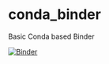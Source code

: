 # conda_binder
Basic Conda based Binder

[![Binder](https://mybinder.org/badge_logo.svg)](https://mybinder.org/v2/gh/cquiles11/Shiny_app/tree/py39_r40_shiny)
